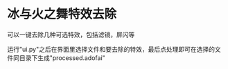 # 冰与火之舞特效去除
可以一键去除几种可选特效，包括滤镜，屏闪等

运行"ui.py"之后在界面里选择文件和要去除的特效，最后点处理即可在选择的文件同目录下生成"processed.adofai"
